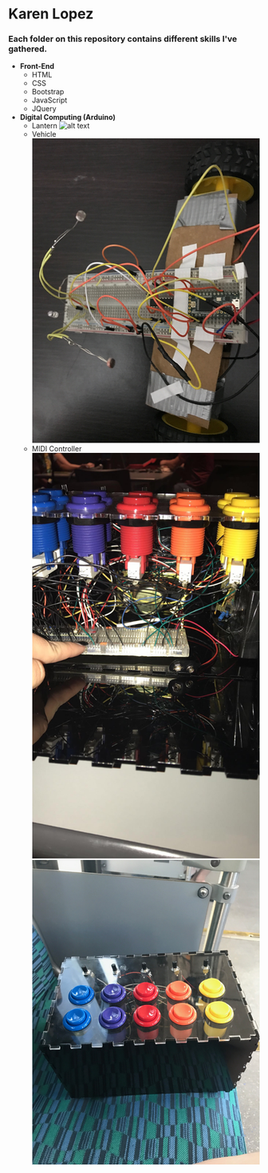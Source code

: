 # Karen Lopez

### Each folder on this repository contains different skills I've gathered. 

* **Front-End**
	* HTML
	* CSS
	* Bootstrap
	* JavaScript
	* JQuery
* **Digital Computing (Arduino)**
	* Lantern
	![alt text](https://github.com/kvlopez1/main/blob/master/img/Lantern.png)
	* Vehicle
	![alt text](https://github.com/kvlopez1/main/blob/master/img/vehicleUp.JPG)
	* MIDI Controller
	![alt text](https://github.com/kvlopez1/main/blob/master/img/insideMIDI.JPG)
	![alt text](https://github.com/kvlopez1/main/blob/master/img/MIDI.JPG)
	
